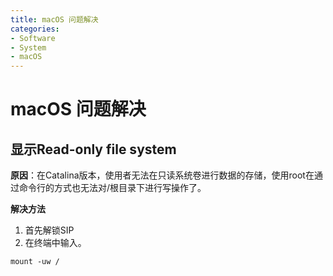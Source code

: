 ```yaml
---
title: macOS 问题解决
categories:
- Software
- System
- macOS
---
```

# macOS 问题解决

## 显示Read-only file system

**原因**：在Catalina版本，使用者无法在只读系统卷进行数据的存储，使用root在通过命令行的方式也无法对/根目录下进行写操作了。

**解决方法**

1. 首先解锁SIP
2. 在终端中输入。

```
mount -uw /
```

